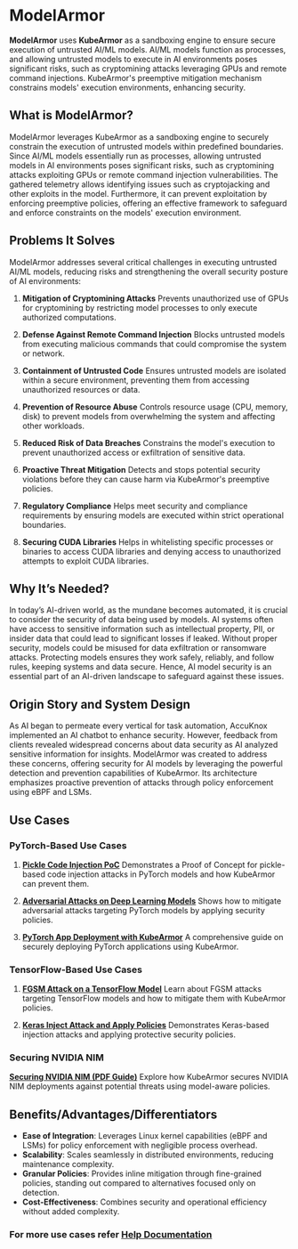 # ModelArmor

**ModelArmor** uses **KubeArmor** as a sandboxing engine to ensure secure execution of untrusted AI/ML models. AI/ML models function as processes, and allowing untrusted models to execute in AI environments poses significant risks, such as cryptomining attacks leveraging GPUs and remote command injections. KubeArmor's preemptive mitigation mechanism constrains models' execution environments, enhancing security.



## **What is ModelArmor?**  
 
ModelArmor leverages KubeArmor as a sandboxing engine to securely constrain the execution of untrusted models within predefined boundaries. Since AI/ML models essentially run as processes, allowing untrusted models in AI environments poses significant risks, such as cryptomining attacks exploiting GPUs or remote command injection vulnerabilities. The gathered telemetry allows identifying issues such as cryptojacking and other exploits in the model. Furthermore, it can prevent exploitation by enforcing preemptive policies, offering an effective framework to safeguard and enforce constraints on the models' execution environment.



## **Problems It Solves**

ModelArmor addresses several critical challenges in executing untrusted AI/ML models, reducing risks and strengthening the overall security posture of AI environments:

1. **Mitigation of Cryptomining Attacks**
   Prevents unauthorized use of GPUs for cryptomining by restricting model processes to only execute authorized computations.

2. **Defense Against Remote Command Injection**
   Blocks untrusted models from executing malicious commands that could compromise the system or network.

3. **Containment of Untrusted Code**
   Ensures untrusted models are isolated within a secure environment, preventing them from accessing unauthorized resources or data.

4. **Prevention of Resource Abuse**
   Controls resource usage (CPU, memory, disk) to prevent models from overwhelming the system and affecting other workloads.

5. **Reduced Risk of Data Breaches**
   Constrains the model's execution to prevent unauthorized access or exfiltration of sensitive data.

6. **Proactive Threat Mitigation**
   Detects and stops potential security violations before they can cause harm via KubeArmor's preemptive policies.

7. **Regulatory Compliance**
   Helps meet security and compliance requirements by ensuring models are executed within strict operational boundaries.

8. **Securing CUDA Libraries**
   Helps in whitelisting specific processes or binaries to access CUDA libraries and denying access to unauthorized attempts to exploit CUDA libraries.



## **Why It’s Needed?**

In today’s AI-driven world, as the mundane becomes automated, it is crucial to consider the security of data being used by models. AI systems often have access to sensitive information such as intellectual property, PII, or insider data that could lead to significant losses if leaked. Without proper security, models could be misused for data exfiltration or ransomware attacks. Protecting models ensures they work safely, reliably, and follow rules, keeping systems and data secure. Hence, AI model security is an essential part of an AI-driven landscape to safeguard against these issues.



## **Origin Story and System Design**

As AI began to permeate every vertical for task automation, AccuKnox implemented an AI chatbot to enhance security. However, feedback from clients revealed widespread concerns about data security as AI analyzed sensitive information for insights.
ModelArmor was created to address these concerns, offering security for AI models by leveraging the powerful detection and prevention capabilities of KubeArmor. Its architecture emphasizes proactive prevention of attacks through policy enforcement using eBPF and LSMs.

## **Use Cases**

### **PyTorch-Based Use Cases**

1. **[Pickle Code Injection PoC](https://help.accuknox.com/use-cases/modelarmor-pickle-code/)**
   Demonstrates a Proof of Concept for pickle-based code injection attacks in PyTorch models and how KubeArmor can prevent them.

2. **[Adversarial Attacks on Deep Learning Models](https://help.accuknox.com/use-cases/modelarmor-adverserial-attacks/)**
   Shows how to mitigate adversarial attacks targeting PyTorch models by applying security policies.

3. **[PyTorch App Deployment with KubeArmor](https://help.accuknox.com/use-cases/modelarmor-deploy-pytorch/)**
   A comprehensive guide on securely deploying PyTorch applications using KubeArmor.

### **TensorFlow-Based Use Cases**

1. **[FGSM Attack on a TensorFlow Model](https://drive.google.com/file/d/1EnmsIiR4G4bYmoxBIHTk1bDkW2XatM4N/preview)**
   Learn about FGSM attacks targeting TensorFlow models and how to mitigate them with KubeArmor policies.

2. **[Keras Inject Attack and Apply Policies](https://drive.google.com/file/d/1olGBz3WUoJqmcAVdRY7uImKTHggRX6nK/preview)**
   Demonstrates Keras-based injection attacks and applying protective security policies.

### **Securing NVIDIA NIM**

**[Securing NVIDIA NIM (PDF Guide)](https://help.accuknox.com/resources/Securing_NVIDIA_NIM.pdf)**
Explore how KubeArmor secures NVIDIA NIM deployments against potential threats using model-aware policies.


## **Benefits/Advantages/Differentiators**

- **Ease of Integration**: Leverages Linux kernel capabilities (eBPF and LSMs) for policy enforcement with negligible process overhead.
- **Scalability**: Scales seamlessly in distributed environments, reducing maintenance complexity.
- **Granular Policies**: Provides inline mitigation through fine-grained policies, standing out compared to alternatives focused only on detection.
- **Cost-Effectiveness**: Combines security and operational efficiency without added complexity.

### For more use cases refer [Help Documentation](https://help.accuknox.com/use-cases/modelarmor/)

